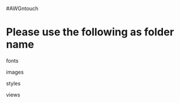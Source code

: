 #AWGntouch

Please use the following as folder name
========================================

fonts

images

styles

views
